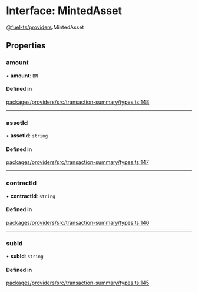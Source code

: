 # Interface: MintedAsset

[@fuel-ts/providers](/api/Providers/index.md).MintedAsset

## Properties

### amount

• **amount**: `BN`

#### Defined in

[packages/providers/src/transaction-summary/types.ts:148](https://github.com/FuelLabs/fuels-ts/blob/38e5593e/packages/providers/src/transaction-summary/types.ts#L148)

___

### assetId

• **assetId**: `string`

#### Defined in

[packages/providers/src/transaction-summary/types.ts:147](https://github.com/FuelLabs/fuels-ts/blob/38e5593e/packages/providers/src/transaction-summary/types.ts#L147)

___

### contractId

• **contractId**: `string`

#### Defined in

[packages/providers/src/transaction-summary/types.ts:146](https://github.com/FuelLabs/fuels-ts/blob/38e5593e/packages/providers/src/transaction-summary/types.ts#L146)

___

### subId

• **subId**: `string`

#### Defined in

[packages/providers/src/transaction-summary/types.ts:145](https://github.com/FuelLabs/fuels-ts/blob/38e5593e/packages/providers/src/transaction-summary/types.ts#L145)
